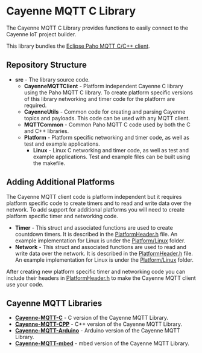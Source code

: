 # Cayenne MQTT C Library
The Cayenne MQTT C Library provides functions to easily connect to the Cayenne IoT project builder.

This library bundles the [Eclipse Paho MQTT C/C++ client](https://github.com/eclipse/paho.mqtt.embedded-c).

## Repository Structure
- **src** - The library source code.
  - **CayenneMQTTClient** - Platform independent Cayenne C library using the Paho MQTT C library. To create platform specific versions of this library networking and timer code for the platform are required.
  - **CayenneUtils** - Common code for creating and parsing Cayenne topics and payloads. This code can be used with any MQTT client.
  - **MQTTCommon** - Common Paho MQTT C code used by both the C and C++ libraries.
  - **Platform** - Platform specific networking and timer code, as well as test and example applications.
    - **Linux** - Linux C networking and timer code, as well as test and example applications. Test and example files can be built using the makefile.
    
## Adding Additional Platforms
The Cayenne MQTT client code is platform independent but it requires platform specific code to create timers and to read and write data over the network. To add support for additional platforms you will need to create platform specific timer and networking code.
  - **Timer** - This struct and associated functions are used to create countdown timers. It is described in the [PlatformHeader.h](https://github.com/myDevicesIoT/Cayenne-MQTT-C/blob/master/src/CayenneMQTTClient/PlatformHeader.h) file. An example implementation for Linux is under the [Platform/Linux](https://github.com/myDevicesIoT/Cayenne-MQTT-C/tree/master/src/Platform/Linux) folder.
  - **Network** - This struct and associated functions are used to read and write data over the network. It is described in the [PlatformHeader.h](https://github.com/myDevicesIoT/Cayenne-MQTT-C/blob/master/src/CayenneMQTTClient/PlatformHeader.h) file. An example implementation for Linux is under the [Platform/Linux](https://github.com/myDevicesIoT/Cayenne-MQTT-C/tree/master/src/Platform/Linux) folder.
  
After creating new platform specific timer and networking code you can include their headers in [PlatformHeader.h](https://github.com/myDevicesIoT/Cayenne-MQTT-C/blob/master/src/CayenneMQTTClient/PlatformHeader.h) to make the Cayenne MQTT client use your code.
    
## Cayenne MQTT Libraries
- **[Cayenne-MQTT-C](https://github.com/myDevicesIoT/Cayenne-MQTT-C)** - C version of the Cayenne MQTT Library.
- **[Cayenne-MQTT-CPP](https://github.com/myDevicesIoT/Cayenne-MQTT-CPP)** - C++ version of the Cayenne MQTT Library.
- **[Cayenne-MQTT-Arduino](https://github.com/myDevicesIoT/Cayenne-MQTT-Arduino)** - Arduino version of the Cayenne MQTT Library.
- **[Cayenne-MQTT-mbed](https://github.com/myDevicesIoT/Cayenne-MQTT-mbed)** - mbed version of the Cayenne MQTT Library.
